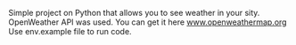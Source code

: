 Simple project on Python that allows you to see weather in your sity.
OpenWeather API was used. You can get it here www.openweathermap.org
Use env.example file to run code.
